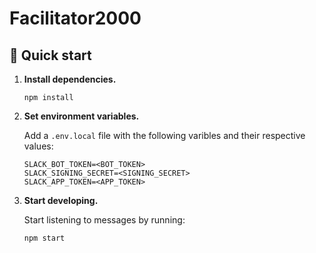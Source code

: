 # Facilitator2000

## 🚀 Quick start

1.  **Install dependencies.**

    ```shell
    npm install
    ```

2.  **Set environment variables.**

    Add a `.env.local` file with the following varibles and their respective
    values:

    ```shell
    SLACK_BOT_TOKEN=<BOT_TOKEN>
    SLACK_SIGNING_SECRET=<SIGNING_SECRET>
    SLACK_APP_TOKEN=<APP_TOKEN>
    ```

3.  **Start developing.**

    Start listening to messages by running:

    ```shell
    npm start
    ```
